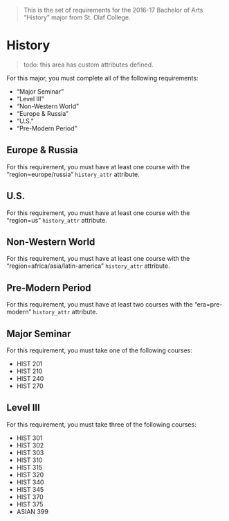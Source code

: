 > This is the set of requirements for the 2016-17 Bachelor of Arts “History”
> major from St. Olaf College.

# History
> todo: this area has custom attributes defined.

For this major, you must complete all of the following requirements:

- “Major Seminar”
- “Level III”
- “Non-Western World”
- “Europe & Russia”
- “U.S.”
- “Pre-Modern Period”

## Europe & Russia
For this requirement, you must have at least one course with the “region=europe/russia” `history_attr` attribute.


## U.S.
For this requirement, you must have at least one course with the “region=us” `history_attr` attribute.


## Non-Western World
For this requirement, you must have at least one course with the “region=africa/asia/latin-america” `history_attr` attribute.


## Pre-Modern Period
For this requirement, you must have at least two courses with the “era=pre-modern” `history_attr` attribute.


## Major Seminar
For this requirement, you must take one of the following courses:

- HIST 201
- HIST 210
- HIST 240
- HIST 270


## Level III
For this requirement, you must take three of the following courses:

- HIST 301
- HIST 302
- HIST 303
- HIST 310
- HIST 315
- HIST 320
- HIST 340
- HIST 345
- HIST 370
- HIST 375
- ASIAN 399


